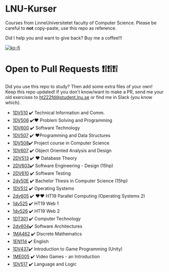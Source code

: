 
# LNU-Kurser
Courses from LinneUniversitetet faculty of Computer Science. 
Please be careful to **not** copy-paste, use this repo as reference.   

Did I help you and want to give back? Buy me a coffee!!! 

[![ko-fi](https://www.ko-fi.com/img/githubbutton_sm.svg)](https://ko-fi.com/L3L8118YI)
# Open to Pull Requests :exclamation::grey_exclamation::exclamation::grey_exclamation::exclamation::grey_exclamation:
Did  you use this repo to study? Then add some extra files of your own! Keep this repo updated!
If you don't know/want to make a PR, send me your old exercises to ht222fd@student.lnu.se or find me in Slack (you know which). 

* [1DV510](https://github.com/LenaTevar/LNU-Kurser/tree/master/Kurser/1DV510) :heavy_check_mark: Technical Information and Comm.
* [1DV506](https://github.com/LenaTevar/LNU-Kurser/tree/master/Kurser/1DV506) :heavy_check_mark::heart: Problem Solving and Programming
* [1DV600](https://github.com/LenaTevar/LNU-Kurser/tree/master/Kurser/1DV600) :heavy_check_mark: Software Technology
* [1DV507](https://github.com/LenaTevar/LNU-Kurser/tree/master/Kurser/1DV507) :heavy_check_mark: :heart:Programming and Data Structures
* [1DV508](https://gitlab.com/LenaTevar/508project):heavy_check_mark: Project course in Computer Science
* [1DV607](https://github.com/LenaTevar/LNU-Kurser/tree/master/Kurser/1DV607) :heavy_check_mark:  Object Oriented Analysis and Design
* [2DV513](https://github.com/LenaTevar/LNU-Kurser/tree/master/Kurser/2dv513%20-%20DB)  ✔️ ❤️ Database Theory
* [2DV603](https://github.com/LenaTevar/LNU-Kurser/blob/master/Kurser/2dv603/2dv603-README.md):heavy_check_mark: Software Engineering - Design	(15hp)
* [2DV610](https://github.com/LenaTevar/LNU-Kurser/tree/master/Kurser/2DV610) :heavy_check_mark: Software Testing
* [2dv50E](https://github.com/LenaTevar/LNU-Kurser/blob/master/Kurser/NotFinished.md) ✔️ Bachelor Thesis in Computer Science (15hp)
* [1DV512](https://github.com/LenaTevar/LNU-Kurser/tree/master/Kurser/1DV512%20OS) ✔️ Operating Systems
* [2dv605](https://github.com/LenaTevar/2DV605) ✔️ ❤️❤️ HT19 Parallel Computing (Operating Systems 2)
* [1dv525](https://github.com/LenaTevar/LNU-Kurser/tree/master/Kurser/1dv525) ✔️ HT19 Web 1
* [1dv526](https://github.com/LenaTevar/LNU-Kurser/tree/master/Kurser/ServerJS) ✔️ HT19 Web 2
* [1DT301](https://github.com/LenaTevar/LNU-Kurser/tree/master/Kurser/1DT301)  :heavy_check_mark: Computer Technology 
* [2dv604](https://github.com/LenaTevar/LNU-Kurser/tree/master/Kurser/2DV604):heavy_check_mark: Software Architectures
* [1MA462](https://github.com/LenaTevar/LNU-Kurser/tree/master/Kurser/1MA462) :heavy_check_mark: Discrete Mathematics
* [1EN114](https://github.com/LenaTevar/LNU-Kurser/blob/master/Kurser/1EN114.md) :heavy_check_mark: English
* [1DV437](https://github.com/LenaTevar/Magazon):heavy_check_mark: Introduction to Game Programming (Unity)
* [1ME005](https://github.com/LenaTevar/LNU-Kurser/tree/master/Kurser/1ME005) :heavy_check_mark: Video Games - an Introduction
* [1DV517](https://github.com/LenaTevar/LNU-Kurser/tree/master/Kurser/1DV517) :heavy_check_mark: Language and Logic	
